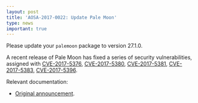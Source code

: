 ```yaml
---
layout: post
title: 'AOSA-2017-0022: Update Pale Moon'
type: news
important: true
---
```


Please update your `palemoon` package to version 27.1.0.

A recent release of Pale Moon has fixed a series of security vulnerabilities, assigned with [CVE-2017-5376](https://cve.mitre.org/cgi-bin/cvename.cgi?name=CVE-2017-5376), [CVE-2017-5380](https://cve.mitre.org/cgi-bin/cvename.cgi?name=CVE-2017-5380), [CVE-2017-5381](https://cve.mitre.org/cgi-bin/cvename.cgi?name=CVE-2017-5381), [CVE-2017-5383](https://cve.mitre.org/cgi-bin/cvename.cgi?name=CVE-2017-5383), [CVE-2017-5396](https://cve.mitre.org/cgi-bin/cvename.cgi?name=CVE-2017-5396).

Relevant documentation:

- [Original announcement](https://github.com/MoonchildProductions/Pale-Moon/releases/tag/27.1.0_Release).